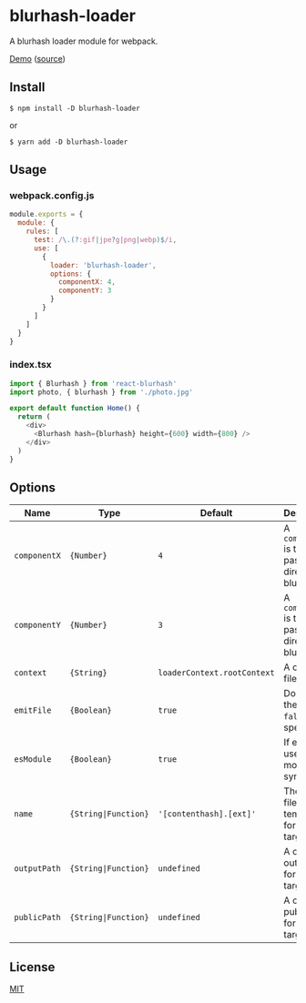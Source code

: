 # blurhash-loader

A blurhash loader module for webpack.

[Demo](https://blurhash-loader-example.vercel.app/) ([source](example/))

## Install

```console
$ npm install -D blurhash-loader
```

or

```console
$ yarn add -D blurhash-loader
```

## Usage

### webpack.config.js

```javascript
module.exports = {
  module: {
    rules: [
      test: /\.(?:gif|jpe?g|png|webp)$/i,
      use: [
        {
          loader: 'blurhash-loader',
          options: {
            componentX: 4,
            componentY: 3
          }
        }
      ]
    ]
  }
}
```

### index.tsx

```typescript
import { Blurhash } from 'react-blurhash'
import photo, { blurhash } from './photo.jpg'

export default function Home() {
  return (
    <div>
      <Blurhash hash={blurhash} height={600} width={800} />
    </div>
  )
}
```

## Options

| Name         | Type                 | Default                     | Description                                              |
| ------------ | -------------------- | --------------------------- | -------------------------------------------------------- |
| `componentX` | `{Number}`           | `4`                         | A `componentX` is the value passed directly to blurhash. |
| `componentY` | `{Number}`           | `3`                         | A `componentY` is the value passed directly to blurhash. |
| `context`    | `{String}`           | `loaderContext.rootContext` | A custom file context.                                   |
| `emitFile`   | `{Boolean}`          | `true`                      | Don't emit the file if `false` is specified.             |
| `esModule`   | `{Boolean}`          | `true`                      | If enabled, use the ES modules syntax.                   |
| `name`       | `{String\|Function}` | `'[contenthash].[ext]'`     | The filename template for the target file.               |
| `outputPath` | `{String\|Function}` | `undefined`                 | A custom output path for the target file.                |
| `publicPath` | `{String\|Function}` | `undefined`                 | A custom public path for the target file.                |

## License

[MIT](LICENSE)
